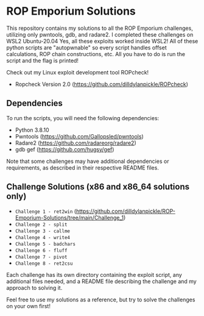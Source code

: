# ROP Emporium Solutions

This repository contains my solutions to all the ROP Emporium challenges, utilizing only pwntools, gdb, and radare2. I completed these challenges on WSL2 Ubuntu-20.04 Yes, all these exploits worked inside WSL2! All of these python scripts are "autopwnable" so every script handles offset calculations, ROP chain constructions, etc. All you have to do is run the script and the flag is printed!

Check out my Linux exploit development tool ROPcheck!
 - Ropcheck Version 2.0 (https://github.com/dilldylanpickle/ROPcheck)

## Dependencies

To run the scripts, you will need the following dependencies:
- Python 3.8.10
- Pwntools (https://github.com/Gallopsled/pwntools)
- Radare2 (https://github.com/radareorg/radare2)
- gdb gef (https://github.com/hugsy/gef)

Note that some challenges may have additional dependencies or requirements, as described in their respective README files.

## Challenge Solutions (x86 and x86_64 solutions only)

- `Challenge 1 - ret2win` (https://github.com/dilldylanpickle/ROP-Emporium-Solutions/tree/main/Challenge_1)
- `Challenge 2 - split`
- `Challenge 3 - callme`
- `Challenge 4 - write4`
- `Challenge 5 - badchars`
- `Challenge 6 - fluff`
- `Challenge 7 - pivot`
- `Challenge 8 - ret2csu`

Each challenge has its own directory containing the exploit script, any additional files needed, and a README file describing the challenge and my approach to solving it.

Feel free to use my solutions as a reference, but try to solve the challenges on your own first!
